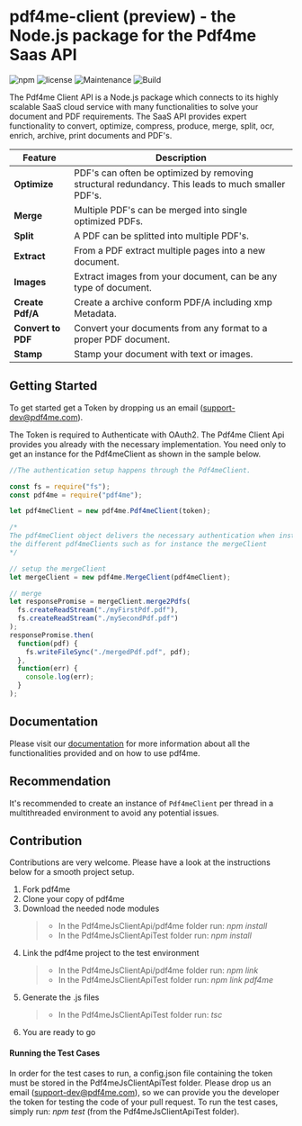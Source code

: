 # pdf4me-client (preview) - the Node.js package for the Pdf4me Saas API

![npm](https://img.shields.io/npm/v/pdf4me.svg) ![license](https://img.shields.io/github/license/mashape/apistatus.svg) ![Maintenance](https://img.shields.io/maintenance/yes/2018.svg) ![Build](https://ynoox.visualstudio.com/_apis/public/build/definitions/2e29c2f0-3f4a-40e1-a4b1-1cc465571206/304/badge)

The Pdf4me Client API is a Node.js package which connects to its highly scalable SaaS cloud service with many functionalities to solve your document and PDF requirements. The SaaS API provides expert functionality to convert, optimize, compress, produce, merge, split, ocr, enrich, archive, print documents and PDF's.

| Feature            | Description                                                                                       |
| ------------------ | ------------------------------------------------------------------------------------------------- |
| **Optimize**       | PDF's can often be optimized by removing structural redundancy. This leads to much smaller PDF's. |
| **Merge**          | Multiple PDF's can be merged into single optimized PDFs.                                          |
| **Split**          | A PDF can be splitted into multiple PDF's.                                                        |
| **Extract**        | From a PDF extract multiple pages into a new document.                                            |
| **Images**         | Extract images from your document, can be any type of document.                                   |
| **Create Pdf/A**   | Create a archive conform PDF/A including xmp Metadata.                                            |
| **Convert to PDF** | Convert your documents from any format to a proper PDF document.                                  |
| **Stamp**          | Stamp your document with text or images.                                                          |

## Getting Started

To get started get a Token by dropping us an email (support-dev@pdf4me.com).

The Token is required to Authenticate with OAuth2. The Pdf4me Client Api provides you already with the necessary implementation. You need only to get an instance for the Pdf4meClient as shown in the sample below.

```javascript
//The authentication setup happens through the Pdf4meClient.

const fs = require("fs");
const pdf4me = require("pdf4me");

let pdf4meClient = new pdf4me.Pdf4meClient(token);

/*
The pdf4meClient object delivers the necessary authentication when instantiating
the different pdf4meClients such as for instance the mergeClient
*/

// setup the mergeClient
let mergeClient = new pdf4me.MergeClient(pdf4meClient);

// merge
let responsePromise = mergeClient.merge2Pdfs(
  fs.createReadStream("./myFirstPdf.pdf"),
  fs.createReadStream("./mySecondPdf.pdf")
);
responsePromise.then(
  function(pdf) {
    fs.writeFileSync("./mergedPdf.pdf", pdf);
  },
  function(err) {
    console.log(err);
  }
);
```

## Documentation

Please visit our [documentation]() for more information about all the functionalities provided and on how to use pdf4me.

## Recommendation

It's recommended to create an instance of `Pdf4meClient` per thread in a multithreaded environment to avoid any potential issues.

## Contribution

Contributions are very welcome. Please have a look at the instructions below for a smooth project setup.

1. Fork pdf4me
2. Clone your copy of pdf4me
3. Download the needed node modules
   > - In the Pdf4meJsClientApi/pdf4me folder run: _npm install_
   > - In the Pdf4meJsClientApiTest folder run: _npm install_
4. Link the pdf4me project to the test environment
   > - In the Pdf4meJsClientApi/pdf4me folder run: _npm link_
   > - In the Pdf4meJsClientApiTest folder run: _npm link pdf4me_
5. Generate the .js files
   > - In the Pdf4meJsClientApiTest folder run: _tsc_
6. You are ready to go

#### Running the Test Cases

In order for the test cases to run, a config.json file containing the token must be stored in the Pdf4meJsClientApiTest folder. Please drop us an email (support-dev@pdf4me.com), so we can provide you the developer the token for testing the code of your pull request.
To run the test cases, simply run: _npm test_ (from the Pdf4meJsClientApiTest folder).

